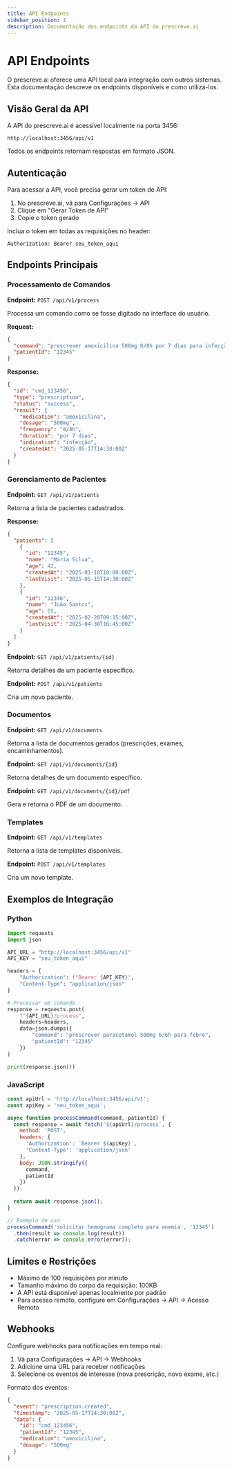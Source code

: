 ```yaml
---
title: API Endpoints
sidebar_position: 1
description: Documentação dos endpoints da API do prescreve.ai
---
```


# API Endpoints

O prescreve.ai oferece uma API local para integração com outros sistemas. Esta documentação descreve os endpoints disponíveis e como utilizá-los.

## Visão Geral da API

A API do prescreve.ai é acessível localmente na porta 3456:

```
http://localhost:3456/api/v1
```

Todos os endpoints retornam respostas em formato JSON.

## Autenticação

Para acessar a API, você precisa gerar um token de API:

1. No prescreve.ai, vá para Configurações → API
2. Clique em "Gerar Token de API"
3. Copie o token gerado

Inclua o token em todas as requisições no header:

```
Authorization: Bearer seu_token_aqui
```

## Endpoints Principais

### Processamento de Comandos

**Endpoint:** `POST /api/v1/process`

Processa um comando como se fosse digitado na interface do usuário.

**Request:**
```json
{
  "command": "prescrever amoxicilina 500mg 8/8h por 7 dias para infecção",
  "patientId": "12345"
}
```

**Response:**
```json
{
  "id": "cmd_123456",
  "type": "prescription",
  "status": "success",
  "result": {
    "medication": "amoxicilina",
    "dosage": "500mg",
    "frequency": "8/8h",
    "duration": "por 7 dias",
    "indication": "infecção",
    "createdAt": "2025-05-17T14:30:00Z"
  }
}
```

### Gerenciamento de Pacientes

**Endpoint:** `GET /api/v1/patients`

Retorna a lista de pacientes cadastrados.

**Response:**
```json
{
  "patients": [
    {
      "id": "12345",
      "name": "Maria Silva",
      "age": 42,
      "createdAt": "2025-01-10T10:00:00Z",
      "lastVisit": "2025-05-15T14:30:00Z"
    },
    {
      "id": "12346",
      "name": "João Santos",
      "age": 65,
      "createdAt": "2025-02-20T09:15:00Z",
      "lastVisit": "2025-04-30T16:45:00Z"
    }
  ]
}
```

**Endpoint:** `GET /api/v1/patients/{id}`

Retorna detalhes de um paciente específico.

**Endpoint:** `POST /api/v1/patients`

Cria um novo paciente.

### Documentos

**Endpoint:** `GET /api/v1/documents`

Retorna a lista de documentos gerados (prescrições, exames, encaminhamentos).

**Endpoint:** `GET /api/v1/documents/{id}`

Retorna detalhes de um documento específico.

**Endpoint:** `GET /api/v1/documents/{id}/pdf`

Gera e retorna o PDF de um documento.

### Templates

**Endpoint:** `GET /api/v1/templates`

Retorna a lista de templates disponíveis.

**Endpoint:** `POST /api/v1/templates`

Cria um novo template.

## Exemplos de Integração

### Python
```python
import requests
import json

API_URL = "http://localhost:3456/api/v1"
API_KEY = "seu_token_aqui"

headers = {
    "Authorization": f"Bearer {API_KEY}",
    "Content-Type": "application/json"
}

# Processar um comando
response = requests.post(
    f"{API_URL}/process",
    headers=headers,
    data=json.dumps({
        "command": "prescrever paracetamol 500mg 6/6h para febre",
        "patientId": "12345"
    })
)

print(response.json())
```

### JavaScript
```javascript
const apiUrl = 'http://localhost:3456/api/v1';
const apiKey = 'seu_token_aqui';

async function processCommand(command, patientId) {
  const response = await fetch(`${apiUrl}/process`, {
    method: 'POST',
    headers: {
      'Authorization': `Bearer ${apiKey}`,
      'Content-Type': 'application/json'
    },
    body: JSON.stringify({
      command,
      patientId
    })
  });
  
  return await response.json();
}

// Exemplo de uso
processCommand('solicitar hemograma completo para anemia', '12345')
  .then(result => console.log(result))
  .catch(error => console.error(error));
```

## Limites e Restrições

- Máximo de 100 requisições por minuto
- Tamanho máximo do corpo da requisição: 100KB
- A API está disponível apenas localmente por padrão
- Para acesso remoto, configure em Configurações → API → Acesso Remoto

## Webhooks

Configure webhooks para notificações em tempo real:

1. Vá para Configurações → API → Webhooks
2. Adicione uma URL para receber notificações
3. Selecione os eventos de interesse (nova prescrição, novo exame, etc.)

Formato dos eventos:
```json
{
  "event": "prescription.created",
  "timestamp": "2025-05-17T14:30:00Z",
  "data": {
    "id": "cmd_123456",
    "patientId": "12345",
    "medication": "amoxicilina",
    "dosage": "500mg"
  }
}
```
